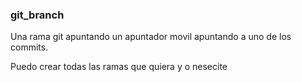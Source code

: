 ### git_branch

Una  rama git  apuntando un apuntador  movil apuntando  a uno de  los  commits.

Puedo  crear  todas  las  ramas  que  quiera  y  o  nesecite

